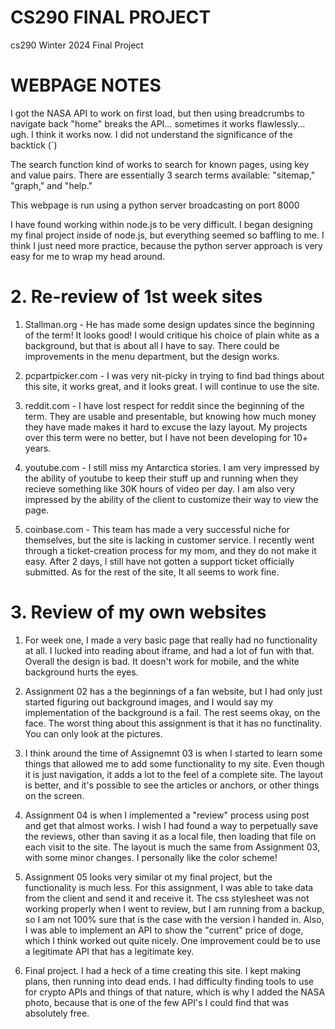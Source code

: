 # CS290 FINAL PROJECT 
cs290 Winter 2024 Final Project


# WEBPAGE NOTES  

I got the NASA API to work on first load, but then using breadcrumbs to 
navigate back "home" breaks the API... sometimes it works flawlessly... ugh. I think it works now. I did not understand the significance of the backtick (`)  

The search function kind of works to search for known pages, using key and value pairs. There are essentially 3 search terms available: "sitemap," "graph," and "help."  

This webpage is run using a python server broadcasting on port 8000  

I have found working within node.js to be very difficult. I began designing my final project inside of node.js, but everything seemed so baffling to me. I think I just need more practice, because the python server approach is very easy for me to wrap my head around.  


# 2. Re-review of 1st week sites  

1. Stallman.org - He has made some design updates since the beginning of the term! It looks good! I would critique his choice of plain white
as a background, but that is about all I have to say. There could be improvements in the menu department, but the design works.  

2. pcpartpicker.com - I was very nit-picky in trying to find bad things about this site, it works great, and it looks great. I will continue to use the site.    

3. reddit.com - I have lost respect for reddit since the beginning of the term. They are usable and presentable, but knowing how 
much money they have made makes it hard to excuse the lazy layout. My projects over this term were no better, but I have not been 
developing for 10+ years.  

4. youtube.com - I still miss my Antarctica stories. I am very impressed by the ability of youtube to keep their stuff up and running when 
they recieve something like 30K hours of video per day. I am also very impressed by the ability of the client to customize their way to view the page.  

5. coinbase.com - This team has made a very successful niche for themselves, but the site is lacking in customer service. I recently went through a ticket-creation 
process for my mom, and they do not make it easy. After 2 days, I still have not gotten a support ticket officially submitted. As for the rest of the site, It all 
seems to work fine.  

# 3. Review of my own websites

1. For week one, I made a very basic page that really had no functionality at all. I lucked into reading about iframe, and had a lot of fun with that. Overall the design is bad. It doesn't work for mobile, and the white background hurts the eyes.  

2. Assignment 02 has a the beginnings of a fan website, but I had only just started figuring out background images, and I would say my implementation of the background is a fail. The rest seems okay, on the face. The worst thing about this assignment is that it has no functinality. You can only look at the pictures.  

3. I think around the time of Assignemnt 03 is when I started to learn some things that allowed me to add some functionality to my site. Even though it is just navigation, it adds a lot to the feel of a complete site. The layout is better, and it's possible to see the articles or anchors, or other things on the screen.  

4. Assignment 04 is when I implemented a "review" process using post and get that almost works. I wish I had found a way to perpetually save the reviews, other than saving it as a local file, then loading that file on each visit to the site. The layout is much the same from Assignment 03, with some minor changes. I personally like the color scheme!  

5. Assignment 05 looks very similar ot my final project, but the functionality is much less. For this assignment, I was able to take data from the client and send it and receive it. The css stylesheet was not working properly when I went to review, but I am running from a backup, so I am not 100% sure that is the case with the version I handed in. Also, I was able to implement an API to show the "current" price of doge, which I think worked out quite nicely. One improvement could be to use a legitimate API that has a legitimate key.

6. Final project. I had a heck of a time creating this site. I kept making plans, then running into dead ends. I had difficulty finding tools to use for crypto APIs and things of that nature, which is why I added the NASA photo, because that is one of the few API's I could find that was absolutely free.